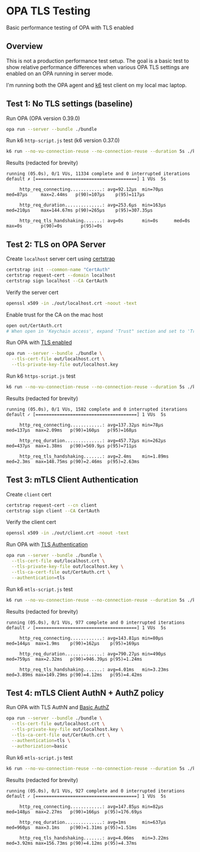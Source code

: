 # OPA TLS Testing
Basic performance testing of OPA with TLS enabled

## Overview
This is not a production performance test setup.  The goal is a basic test to 
show relative performance differences when various OPA TLS settings are 
enabled on an OPA running in server mode.

I'm running both the OPA agent and [k6](https://k6.io/docs/) test client on my local mac laptop.

## Test 1: No TLS settings (baseline)
Run OPA (OPA version 0.39.0)
```sh
opa run --server --bundle ./bundle
```

Run k6 `http-script.js` test (k6 version 0.37.0)
```sh
k6 run --no-vu-connection-reuse --no-connection-reuse --duration 5s ./k6/http-script.js
```

Results (redacted for brevity)
```less
running (05.0s), 0/1 VUs, 11334 complete and 0 interrupted iterations
default ✗ [======================================] 1 VUs  5s

     http_req_connecting............: avg=92.12µs  min=70µs    med=87µs     max=2.44ms   p(90)=107µs    p(95)=117µs

     http_req_duration..............: avg=253.6µs  min=163µs   med=210µs    max=144.67ms p(90)=265µs    p(95)=307.35µs

     http_req_tls_handshaking.......: avg=0s       min=0s      med=0s       max=0s       p(90)=0s       p(95)=0s
```

## Test 2: TLS on OPA Server
Create `localhost` server cert using [certstrap](https://github.com/square/certstrap)
```sh
certstrap init --common-name "CertAuth"
certstrap request-cert --domain localhost
certstrap sign localhost --CA CertAuth
```

Verify the server cert
```sh
openssl x509 -in ./out/localhost.crt -noout -text
```

Enable trust for the CA on the mac host
```sh
open out/CertAuth.crt
# When open in 'Keychain access', expand 'Trust" section and set to 'Trust Always'
```

Run OPA with [TLS enabled](https://www.openpolicyagent.org/docs/latest/security/#tls-and-https)
```sh
opa run --server --bundle ./bundle \
  --tls-cert-file out/localhost.crt \
  --tls-private-key-file out/localhost.key
```

Run k6 `https-script.js` test
```sh
k6 run --no-vu-connection-reuse --no-connection-reuse --duration 5s ./k6/https-script.js
```

Results (redacted for brevity)
```less
running (05.0s), 0/1 VUs, 1582 complete and 0 interrupted iterations
default ✓ [======================================] 1 VUs  5s

     http_req_connecting............: avg=137.32µs min=78µs   med=137µs  max=2.09ms   p(90)=160µs   p(95)=168µs

     http_req_duration..............: avg=457.72µs min=262µs  med=437µs  max=1.38ms   p(90)=569.9µs p(95)=711µs

     http_req_tls_handshaking.......: avg=2.4ms    min=1.89ms med=2.3ms  max=148.75ms p(90)=2.46ms  p(95)=2.63ms
```

## Test 3: mTLS Client Authentication
Create `client` cert
```sh
certstrap request-cert --cn client
certstrap sign client --CA CertAuth
```

Verify the client cert
```sh
openssl x509 -in ./out/client.crt -noout -text
```

Run OPA with [TLS Authentication](https://www.openpolicyagent.org/docs/latest/security/#tls-based-authentication-example)
```sh
opa run --server --bundle ./bundle \
  --tls-cert-file out/localhost.crt \
  --tls-private-key-file out/localhost.key \
  --tls-ca-cert-file out/CertAuth.crt \
  --authentication=tls
```

Run k6 `mtls-script.js` test
```sh
k6 run --no-vu-connection-reuse --no-connection-reuse --duration 5s ./k6/mtls-script.js
```

Results (redacted for brevity)
```less
running (05.0s), 0/1 VUs, 977 complete and 0 interrupted iterations
default ✓ [======================================] 1 VUs  5s

     http_req_connecting............: avg=143.81µs min=80µs   med=144µs  max=1.9ms    p(90)=162µs    p(95)=169µs

     http_req_duration..............: avg=790.27µs min=490µs  med=759µs  max=2.32ms   p(90)=946.39µs p(95)=1.24ms

     http_req_tls_handshaking.......: avg=4.01ms   min=3.23ms med=3.89ms max=149.29ms p(90)=4.12ms   p(95)=4.42ms
```

## Test 4: mTLS Client AuthN + AuthZ policy
Run OPA with TLS AuthN and [Basic AuthZ](https://www.openpolicyagent.org/docs/latest/security/#authentication-and-authorization
)
```sh
opa run --server --bundle ./bundle \
  --tls-cert-file out/localhost.crt \
  --tls-private-key-file out/localhost.key \
  --tls-ca-cert-file out/CertAuth.crt \
  --authentication=tls \
  --authorization=basic
```

Run k6 `mtls-script.js` test
```sh
k6 run --no-vu-connection-reuse --no-connection-reuse --duration 5s ./k6/mtls-script.js
```

Results (redacted for brevity)
```less
running (05.0s), 0/1 VUs, 927 complete and 0 interrupted iterations
default ✓ [======================================] 1 VUs  5s

     http_req_connecting............: avg=147.85µs min=82µs   med=148µs  max=2.27ms   p(90)=166µs  p(95)=176.69µs

     http_req_duration..............: avg=1ms      min=637µs  med=960µs  max=3.1ms    p(90)=1.31ms p(95)=1.51ms

     http_req_tls_handshaking.......: avg=4.06ms   min=3.22ms med=3.92ms max=156.73ms p(90)=4.12ms p(95)=4.37ms
```
